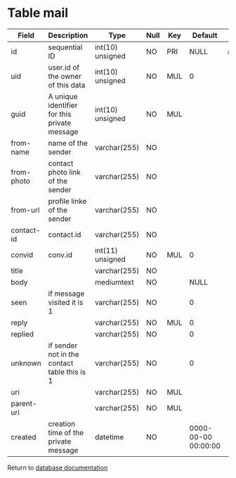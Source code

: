 Table mail
==========

| Field      | Description                                  | Type             | Null | Key | Default             | Extra           |
| ---------- | -------------------------------------------- | ---------------- | ---- | --- | ------------------- | --------------- |
| id         | sequential ID                                | int(10) unsigned | NO   | PRI | NULL                | auto_increment  |
| uid        | user.id of the owner of this data            | int(10) unsigned | NO   | MUL | 0                   |                 |
| guid       | A unique identifier for this private message | int(10) unsigned | NO   | MUL |                     |                 |
| from-name  | name of the sender                           | varchar(255)     | NO   |     |                     |                 |
| from-photo | contact photo link of the sender             | varchar(255)     | NO   |     |                     |                 |
| from-url   | profile linke of the sender                  | varchar(255)     | NO   |     |                     |                 |
| contact-id | contact.id                                   | varchar(255)     | NO   |     |                     |                 |
| convid     | conv.id                                      | int(11) unsigned | NO   | MUL | 0                   |                 |
| title      |                                              | varchar(255)     | NO   |     |                     |                 |
| body       |                                              | mediumtext       | NO   |     | NULL                |                 |
| seen       | if message visited it is 1                   | varchar(255)     | NO   |     | 0                   |                 |
| reply      |                                              | varchar(255)     | NO   | MUL | 0                   |                 |
| replied    |                                              | varchar(255)     | NO   |     | 0                   |                 |
| unknown    | if sender not in the contact table this is 1 | varchar(255)     | NO   |     | 0                   |                 |
| uri        |                                              | varchar(255)     | NO   | MUL |                     |                 |
| parent-uri |                                              | varchar(255)     | NO   | MUL |                     |                 |
| created    | creation time of the private message         | datetime         | NO   |     | 0000-00-00 00:00:00 |                 |

Return to [database documentation](help/database)

